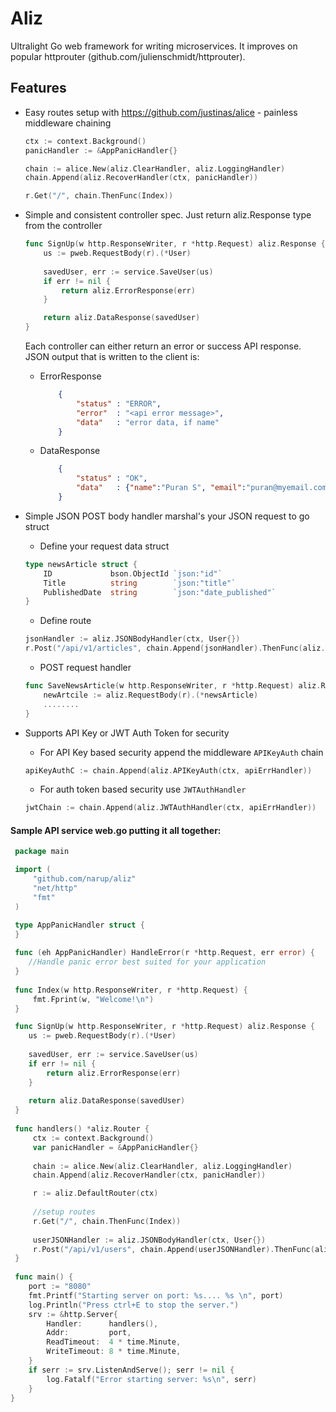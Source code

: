 # Aliz
Ultralight Go web framework for writing microservices. It improves on popular httprouter (github.com/julienschmidt/httprouter). 

## Features 
* Easy routes setup with https://github.com/justinas/alice - painless middleware chaining

    ```go
    ctx := context.Background()
    panicHandler := &AppPanicHandler{}

    chain := alice.New(aliz.ClearHandler, aliz.LoggingHandler)
    chain.Append(aliz.RecoverHandler(ctx, panicHandler))

    r.Get("/", chain.ThenFunc(Index))
    ```
* Simple and consistent controller spec. Just return aliz.Response type from the controller
	```go
	func SignUp(w http.ResponseWriter, r *http.Request) aliz.Response {
		us := pweb.RequestBody(r).(*User)
		
		savedUser, err := service.SaveUser(us)
		if err != nil {
			return aliz.ErrorResponse(err)
		}
	
		return aliz.DataResponse(savedUser)
	}
	```
	Each controller can either return an error or success API response. JSON output that is written to the client is:
    
	* ErrorResponse
		```JSON
			{
				"status" : "ERROR",
				"error"  : "<api error message>",
				"data"   : "error data, if name"
			}
		```
	* DataResponse
		```JSON
			{
				"status" : "OK",
				"data"   : {"name":"Puran S", "email":"puran@myemail.com"}
			}
		```
* Simple JSON POST body handler marshal's your JSON request to go struct 
	- Define your request data struct
	```go
	type newsArticle struct {
		ID             bson.ObjectId `json:"id"`
		Title          string        `json:"title"`
		PublishedDate  string        `json:"date_published"`
	}
	```
    
    - Define route
	```go
    jsonHandler := aliz.JSONBodyHandler(ctx, User{})
    r.Post("/api/v1/articles", chain.Append(jsonHandler).ThenFunc(aliz.ResponseHandler(SaveNewsArticle)))
    ```
	
    - POST request handler
	```go
    func SaveNewsArticle(w http.ResponseWriter, r *http.Request) aliz.Response {
		newArtcile := aliz.RequestBody(r).(*newsArticle)
        ........
    }
    ```
    
* Supports API Key or JWT Auth Token for security
	* For API Key based security append the middleware ```APIKeyAuth``` chain
	```go
	apiKeyAuthC := chain.Append(aliz.APIKeyAuth(ctx, apiErrHandler))
    ```
    * For auth token based security use ```JWTAuthHandler```
    ```go
    jwtChain := chain.Append(aliz.JWTAuthHandler(ctx, apiErrHandler))
    ```


#### Sample API service web.go putting it all together:

```go
 package main

 import (
     "github.com/narup/aliz"
     "net/http"
     "fmt"
 )

 type AppPanicHandler struct {
 }
 
 func (eh AppPanicHandler) HandleError(r *http.Request, err error) {
    //Handle panic error best suited for your application
 }
 
 func Index(w http.ResponseWriter, r *http.Request) {
     fmt.Fprint(w, "Welcome!\n")
 }

 func SignUp(w http.ResponseWriter, r *http.Request) aliz.Response {
	us := pweb.RequestBody(r).(*User)
	
	savedUser, err := service.SaveUser(us)
	if err != nil {
	    return aliz.ErrorResponse(err)
	}
	
	return aliz.DataResponse(savedUser)
 }
 
 func handlers() *aliz.Router {
     ctx := context.Background()
     var panicHandler = &AppPanicHandler{}
   
     chain := alice.New(aliz.ClearHandler, aliz.LoggingHandler)
     chain.Append(aliz.RecoverHandler(ctx, panicHandler))

     r := aliz.DefaultRouter(ctx)
     
     //setup routes
     r.Get("/", chain.ThenFunc(Index))
     
     userJSONHandler := aliz.JSONBodyHandler(ctx, User{})
     r.Post("/api/v1/users", chain.Append(userJSONHandler).ThenFunc(aliz.ResponseHandler(SignUp)))
 }
 
 func main() {
 	port := "8080"
	fmt.Printf("Starting server on port: %s.... %s \n", port)
	log.Println("Press ctrl+E to stop the server.")
	srv := &http.Server{
		Handler:      handlers(),
		Addr:         port,
		ReadTimeout:  4 * time.Minute,
		WriteTimeout: 8 * time.Minute,
	}
	if serr := srv.ListenAndServe(); serr != nil {
		log.Fatalf("Error starting server: %s\n", serr)
	}
} 
```
